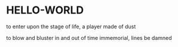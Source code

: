 # HELLO-WORLD
to enter upon the stage of life, a player made of dust

to blow and bluster in and out of time immemorial, lines be damned
